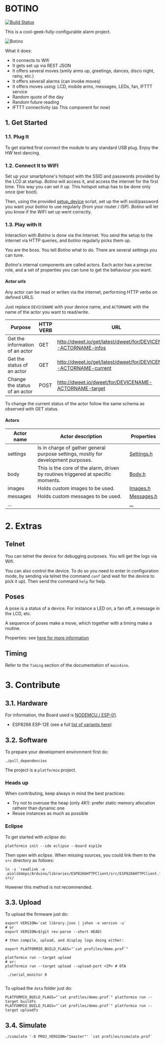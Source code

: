 # BOTINO

[![Build Status](https://jenkins.martinenhome.com/buildStatus/icon?job=botino-arduino/master)](https://jenkins.martinenhome.com/job/botino-arduino/job/master/)

This is a cool-geek-fully-configurable alarm project.

![Botino](misc/images/botino-v0.jpg)

What it does:

- It connects to Wifi
- It gets set up via REST JSON
- It offers several moves (smily arms up, greetings, dances, disco night, rainy, etc.)
- It offers severall alarms (can invoke moves)
- It offers moves using: LCD, mobile arms, messages, LEDs, fan, IFTTT service
- Random quote of the day
- Random future reading
- IFTTT connectivity (as This component for now)

## 1. Get Started

### 1.1. Plug It

To get started first connect the module to any standard USB plug. Enjoy the HW test dancing.

### 1.2. Connect It to WIFI

Set up your smartphone's hotspot with the SSID and passwords provided by the LCD at startup. 
*Botino* will access it, and access the internet for the first time. This way you can set it up. 
This hotspot setup has to be done only once (per boot).

Then, using the provided [setup_device](setup_device) script, set up the wifi ssid/password you want your *botino* to use regularly (from your router / ISP). *Botino* will let you know if the WIFI set up went correctly. 

### 1.3. Play with It

Interaction with *Botino* is done via the Internet. You send the setup to the internet via HTTP queries, and *botino* regularly picks them up. 

You are the boss. You tell *Botino* what to do. There are several settings you can tune. 

*Botino*'s internal components are called actors. Each actor has a precise role, and a set of properties
you can tune to get the behaviour you want.

#### Actor urls

Any actor can be read or writen via the internet, performing HTTP verbs on defined URLS.

Just replace `DEVICENAME` with your device name, and `ACTORNAME` with the name of the actor you want to read/write.

| Purpose                       | HTTP VERB | URL                                                               |
| ----------------------------- | --------- | ----------------------------------------------------------------- |
| Get the information of an actor | GET       | http://dweet.io/get/latest/dweet/for/DEVICENAME-ACTORNAME-infos |
| Get the status of an actor    | GET       | http://dweet.io/get/latest/dweet/for/DEVICENAME-ACTORNAME-current |
| Change the status of an actor | POST      | http://dweet.io/dweet/for/DEVICENAME-ACTORNAME-target             |


To change the current status of the actor follow the same schema as observed with GET status.

#### Actors 

| Actor name    | Actor description                                                                    | Properties                         |
| ------------- | ------------------------------------------------------------------------------------ | ---------------------------------- |
| settings      | Is in charge of gather general purpose settings, mostly for development purposes.    | [Settings.h](src/actors/Settings.h)|
| body          | This is the core of the alarm, driven by routines triggered at specific moments.     | [Body.h](src/actors/Body.h)        |
| images        | Holds custom images to be used.                                                      | [Images.h](src/actors/Images.h)    |
| messages      | Holds custom messages to be used.                                                    | [Messages.h](src/actors/Messages.h)|
| ...           |                                                                                      | [...](src/actors/)                 |

# 2. Extras

## Telnet

You can telnet the device for debugging purposes. You will get the logs via Wifi. 

You can also control the device. To do so you need to enter in configuration mode, by sending via telnet the command `conf` (and wait
for the device to pick it up). Then send the command `help` for help.

## Poses

A pose is a status of a device. For instance a LED on, a fan off, a message in the LCD, etc.

A sequence of poses make a move, which together with a timing make a routine. 

Properties: see [here for more information](src/actors/Body.h)

## Timing

Refer to the `Timing` section of the documentation of `main4ino`.


# 3. Contribute

## 3.1. Hardware

For information, the Board used is [NODEMCU / ESP-01](http://www.esp8266.com/wiki/doku.php?id=esp8266-module-family).

- ESP8266 ESP-12E (see a full [list of variants here](https://www.esp8266.com/wiki/doku.php?id=esp8266-module-family))


## 3.2. Software

To prepare your development environment first do:

```
./pull_dependencies
```

The project is a `platformio` project.

### Heads up

When contributing, keep always in mind the best practices: 

- Try not to overuse the heap (only 4K!): prefer static memory allocation rathenr than dynamic one
- Reuse instances as much as possible

### Eclipse

To get started with _eclipse_ do:
```
platformio init --ide eclipse --board esp12e
```

Then open with _eclipse_. When missing sources, you could link them to the `src` directory as follows:

```
ln -s `readlink -e .piolibdeps/Arduino/libraries/ESP8266HTTPClient/src/ESP8266HTTPClient.*` src/
```
However this method is not recommended.

## 3.3. Upload

To upload the firmware just do: 

```
export VERSION=`cat library.json | jshon -e version -u`
# or
export VERSION=$(git rev-parse --short HEAD) 

# then compile, upload, and display logs doing either:

export PLATFORMIO_BUILD_FLAGS="`cat profiles/demo.prof`" 

platformio run --target upload 
# or:
platformio run --target upload --upload-port <IP> # OTA

 ./serial_monitor 0


```

To upload the `data` folder just do: 

```
PLATFORMIO_BUILD_FLAGS="`cat profiles/demo.prof`" platformio run --target buildfs
PLATFORMIO_BUILD_FLAGS="`cat profiles/demo.prof`" platformio run --target uploadfs
```

## 3.4. Simulate

```
./simulate '-D PROJ_VERSION="1master"' `cat profiles/simulate.prof`
```

